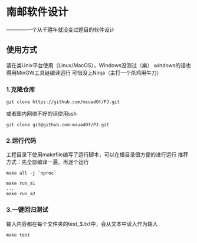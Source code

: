 # 南邮软件设计
————一个从千禧年就没变过题目的软件设计

## 使用方式

请在类Unix平台使用（Linux/MacOS），Windows没测过（樂）
windows的话也得用MinGW工具链编译运行
可惜没上Ninja（主打一个杀鸡用牛刀）

### 1.克隆仓库
```shell
git clone https://github.com/msuadOf/PJ.git
```
或者国内网络不好的话使用ssh
```shell
git clone git@github.com:msuadOf/PJ.git
```

### 2.运行代码
工程目录下使用makefile编写了运行脚本，可以在根目录很方便的进行运行
推荐方式：先全部编译一遍，再逐个运行
```shell
make all -j `nproc`

make run_a1
...
make run_a2
```

### 3.一键回归测试
输入内容都在每个文件夹的test_$.txt中，会从文本中读入作为输入
```shell
make test
```
